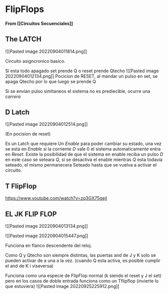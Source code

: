 # FlipFlops
#### From [[Circuitos Secuenciales]]

## The LATCH
![[Pasted image 20220904011814.png]]

Circuito asigncronico basico.

Si esta todo apagado set prende Q o reset prende Qtecho
![[Pasted image 20220904012134.png]]
Pocicion de RESET, al mandar un pulso en set, se apaga Qtecho por lo que luego se prende Q

Si se envian pulso simltaneos el sistema no es prediecible, ocurre una *carrera*



## D Latch
![[Pasted image 20220904012514.png]]

(En pocision de reset)

Es un Latch que requiere Un *Enable* para poder cambiar su estado, una vez se esta en *Enable* si la corriente $D$ vale 0 el sistema automaticamente entra en *Reset*. Existe la posibilidad de que el sistema en enable reciba un pulso $D$ en este caso se seteara $Q$, si se desactiva el enable mientras $Q$ esta todavia seteado, el mismo permanecera Seteado hasta que se vuelva a activar el circuito.

## T FlipFlop 
https://www.youtube.com/watch?v=zq3GX75gejI

## EL JK FLIP FLOP

![[Pasted image 20220904013134.png]]

![[Pasted image 20220904015447.png]]

Funciona en flanco descendente del reloj.


Como Q y Qtecho son siempre distintas, las puertas and de J y K solo se pueden activar de a una a la vez. (cuando Q esta activa, es posible cumplir el and de K i viseversa)

Funciona como una especie de FlipFlop normal (k siendo el reset y J el set) pero en los casos de doble entrada funciona como un Tflipflop (invierte lo que estuviera)
![[Pasted image 20220925225912.png]]

